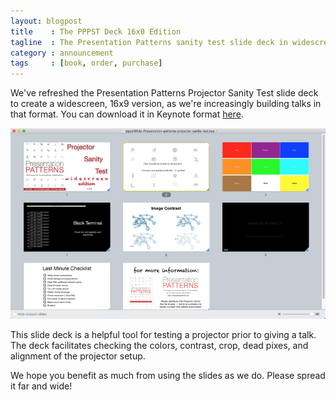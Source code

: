 ```yaml
---
layout: blogpost
title    : The PPPST Deck 16x0 Edition
tagline  : The Presentation Patterns sanity test slide deck in widescreen.
category : announcement
tags     : [book, order, purchase]
---
```

We've refreshed the Presentation Patterns Projector Sanity Test slide deck to create a widescreen, 16x9 version, as we're increasingly building talks in that format. You can download it in Keynote format <a href="http://presentationpatterns.com/assets/presentations/pppstWide-Presentation-patterns-projector-sanity-test.key">here</a>.

![PPPST in a Keynote light table view](/images/blog/pppstWide-overview.png)

This slide deck is a helpful tool for testing a projector prior to giving a talk. The deck facilitates checking the colors, contrast, crop, dead pixes, and alignment of the projector setup.

We hope you benefit as much from using the slides as we do. Please spread it far and wide!
